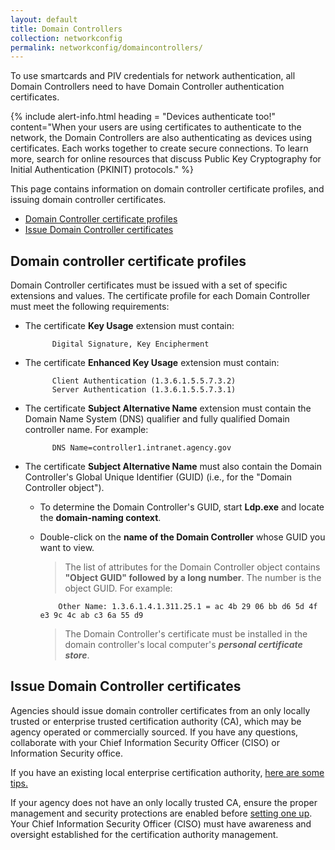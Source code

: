 ```yaml
---
layout: default
title: Domain Controllers
collection: networkconfig
permalink: networkconfig/domaincontrollers/
---
```


To use smartcards and PIV credentials for network authentication, all Domain Controllers need to have Domain Controller authentication certificates.

{% include alert-info.html heading = "Devices authenticate too!" content="When your users are using certificates to authenticate to the network, the Domain Controllers are also authenticating as devices using certificates. Each works together to create secure connections. To learn more, search for online resources that discuss Public Key Cryptography for Initial Authentication (PKINIT) protocols." %}

This page contains information on domain controller certificate profiles, and issuing domain controller certificates.

- [Domain Controller certificate profiles](#domain-controller-certificate-profiles)
- [Issue Domain Controller certificates](#issue-domain-controller-certificates)

## Domain controller certificate profiles

Domain Controller certificates must be issued with a set of specific extensions and values.  The certificate profile for each Domain Controller must meet the following requirements:

- The certificate **Key Usage** extension must contain:

            Digital Signature, Key Encipherment

- The certificate **Enhanced Key Usage** extension must contain:

            Client Authentication (1.3.6.1.5.5.7.3.2)
            Server Authentication (1.3.6.1.5.5.7.3.1)

- The certificate **Subject Alternative Name** extension must contain the Domain Name System (DNS) qualifier and fully qualified Domain controller name.  For example:

            DNS Name=controller1.intranet.agency.gov

- The certificate **Subject Alternative Name** must also contain the Domain Controller's Global Unique Identifier (GUID) (i.e., for the "Domain Controller object"). 

  * To determine the Domain Controller's GUID, start **Ldp.exe** and locate the **domain-naming context**. 
  * Double-click on the **name of the Domain Controller** whose GUID you want to view.
  
    > The list of attributes for the Domain Controller object contains **"Object GUID" followed by a long number**. The number is the object GUID. For example:

            Other Name: 1.3.6.1.4.1.311.25.1 = ac 4b 29 06 bb d6 5d 4f e3 9c 4c ab c3 6a 55 d9

    > The Domain Controller's certificate must be installed in the domain controller's local computer's **_personal certificate store_**.

## Issue Domain Controller certificates

Agencies should issue domain controller certificates from an only locally trusted or enterprise trusted certification authority (CA), which may be agency operated or commercially sourced. If you have any questions, collaborate with your Chief Information Security Officer (CISO) or Information Security office.

If you have an existing local enterprise certification authority, [here are some tips.]({{site.baseurl}}/networkconfig/localca/#configure-certificate-template-for-domain-controller)

If your agency does not have an only locally trusted CA, ensure the proper management and security protections are enabled before [setting one up]({{site.baseurl}}/networkconfig/localca/). Your Chief Information Security Officer (CISO) must have awareness and oversight established for the certification authority management.
